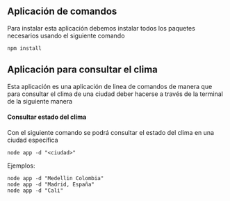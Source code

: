 ## Aplicación de comandos 

Para instalar esta aplicación debemos instalar todos los paquetes necesarios usando el siguiente comando

```
npm install
```

## Aplicación para consultar el clima

Esta aplicación es una aplicación de linea de comandos de manera que para consultar el clima de una ciudad deber hacerse a través de la terminal de la siguiente manera

#### Consultar estado del clima
Con el siguiente comando se podrá consultar el estado del clima en una ciudad específica

```
node app -d "<ciudad>"
```
Ejemplos:

```
node app -d "Medellin Colombia"
node app -d "Madrid, España"
node app -d "Cali"
```
